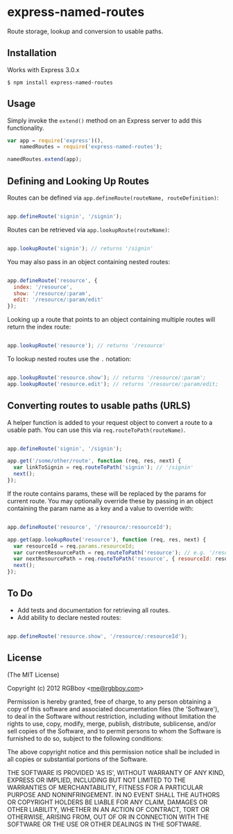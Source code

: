 # express-named-routes

  Route storage, lookup and conversion to usable paths.

## Installation

  Works with Express 3.0.x

    $ npm install express-named-routes

## Usage

  Simply invoke the `extend()` method on an Express server to add this functionality.

```javascript
var app = require('express')(),
    namedRoutes = require('express-named-routes');

namedRoutes.extend(app);
```

## Defining and Looking Up Routes

  Routes can be defined via `app.defineRoute(routeName, routeDefinition)`:

```javascript

app.defineRoute('signin', '/signin');

```

  Routes can be retrieved via `app.lookupRoute(routeName)`:

```javascript

app.lookupRoute('signin'); // returns '/signin'

```

  You may also pass in an object containing nested routes:

```javascript

app.defineRoute('resource', {
  index: '/resource',
  show: '/resource/:param',
  edit: '/resource/:param/edit'
});
```

  Looking up a route that points to an object containing multiple routes will return the
  index route:

```javascript

app.lookupRoute('resource'); // returns '/resource'
```

  To lookup nested routes use the `.` notation:

```javascript

app.lookupRoute('resource.show'); // returns '/resource/:param';
app.lookupRoute('resource.edit'); // returns '/resource/:param/edit;
```

## Converting routes to usable paths (URLS)

  A helper function is added to your request object to convert a route to a usable path.
  You can use this via `req.routeToPath(routeName)`.

```javascript

app.defineRoute('signin', '/signin');

app.get('/some/other/route', function (req, res, next) {
  var linkToSignin = req.routeToPath('signin'); // '/signin'
  next();
});
```

  If the route contains params, these will be replaced by the params
  for current route. You may optionally override these by passing in an
  object containing the param name as a key and a value to override with:

```javascript

app.defineRoute('resource', '/resource/:resourceId');

app.get(app.lookupRoute('resource'), function (req, res, next) {
  var resourceId = req.params.resourceId;
  var currentResourcePath = req.routeToPath('resource'); // e.g. '/resource/1'
  var nextResourcePath = req.routeToPath('resource', { resourceId: resourceId + 1}); // e.g. '/resource/2'
  next();
});
```

## To Do

  * Add tests and documentation for retrieving all routes.
  * Add ability to declare nested routes:

```javascript

app.defineRoute('resource.show', '/resource/:resourceId');
```

## License 

(The MIT License)

Copyright (c) 2012 RGBboy &lt;me@rgbboy.com&gt;

Permission is hereby granted, free of charge, to any person obtaining
a copy of this software and associated documentation files (the
'Software'), to deal in the Software without restriction, including
without limitation the rights to use, copy, modify, merge, publish,
distribute, sublicense, and/or sell copies of the Software, and to
permit persons to whom the Software is furnished to do so, subject to
the following conditions:

The above copyright notice and this permission notice shall be
included in all copies or substantial portions of the Software.

THE SOFTWARE IS PROVIDED 'AS IS', WITHOUT WARRANTY OF ANY KIND,
EXPRESS OR IMPLIED, INCLUDING BUT NOT LIMITED TO THE WARRANTIES OF
MERCHANTABILITY, FITNESS FOR A PARTICULAR PURPOSE AND NONINFRINGEMENT.
IN NO EVENT SHALL THE AUTHORS OR COPYRIGHT HOLDERS BE LIABLE FOR ANY
CLAIM, DAMAGES OR OTHER LIABILITY, WHETHER IN AN ACTION OF CONTRACT,
TORT OR OTHERWISE, ARISING FROM, OUT OF OR IN CONNECTION WITH THE
SOFTWARE OR THE USE OR OTHER DEALINGS IN THE SOFTWARE.
